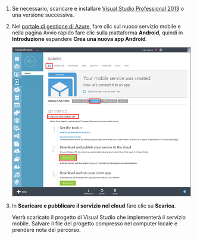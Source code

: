 1. Se necessario, scaricare e installare [Visual Studio Professional 2013](https://go.microsoft.com/fwLink/p/?LinkID=391934) o una versione successiva.
 
2. Nel [portale di gestione di Azure](https://manage.windowsazure.com/), fare clic sul nuoco servizio mobile e nella pagina Avvio rapido fare clic sulla piattaforma **Android**, quindi in **Introduzione** espandere **Crea una nuova app Android**.

    ![](./media/mobile-services-download-service-locally/download-service-project.png)

4. In **Scaricare e pubblicare il servizio nel cloud** fare clic su **Scarica**.

	Verrà scaricato il progetto di Visual Studio che implementerà il servizio mobile. Salvare il file del progetto compresso nel computer locale e prendere nota del percorso.

<!---HONumber=July15_HO2-->